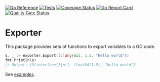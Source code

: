 [![Go Reference](https://pkg.go.dev/badge/github.com/gontainer/exporter.svg)](https://pkg.go.dev/github.com/gontainer/exporter)
[![Tests](https://github.com/gontainer/exporter/actions/workflows/tests.yml/badge.svg)](https://github.com/gontainer/exporter/actions/workflows/tests.yml)
[![Coverage Status](https://coveralls.io/repos/github/gontainer/exporter/badge.svg?branch=main)](https://coveralls.io/github/gontainer/exporter?branch=main)
[![Go Report Card](https://goreportcard.com/badge/github.com/gontainer/exporter)](https://goreportcard.com/report/github.com/gontainer/exporter)
[![Quality Gate Status](https://sonarcloud.io/api/project_badges/measure?project=gontainer_exporter&metric=alert_status)](https://sonarcloud.io/summary/new_code?id=gontainer_exporter)

# Exporter

This package provides sets of functions to export variables to a GO code.

```go
s, _ := exporter.Export([3]any{nil, 1.5, "hello world"})
fmt.Println(s)
// Output: [3]interface{}{nil, float64(1.5), "hello world"}
```

See [examples](examples_test.go).
